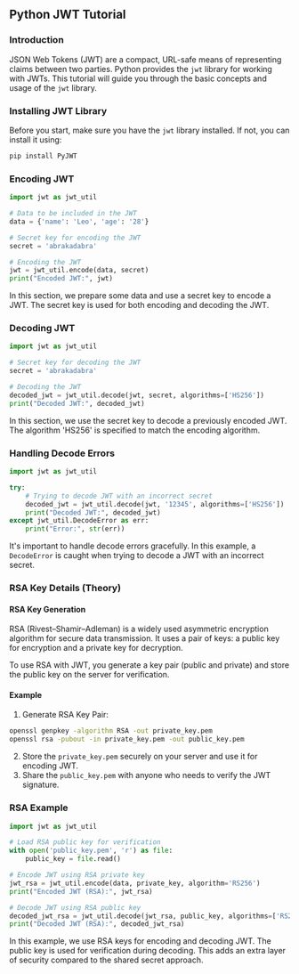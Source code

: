 ﻿## Python JWT Tutorial

### Introduction
JSON Web Tokens (JWT) are a compact, URL-safe means of representing claims between two parties. Python provides the `jwt` library for working with JWTs. This tutorial will guide you through the basic concepts and usage of the `jwt` library.

### Installing JWT Library
Before you start, make sure you have the `jwt` library installed. If not, you can install it using:

```bash
pip install PyJWT
```

### Encoding JWT

```python
import jwt as jwt_util

# Data to be included in the JWT
data = {'name': 'Leo', 'age': '28'}

# Secret key for encoding the JWT
secret = 'abrakadabra'

# Encoding the JWT
jwt = jwt_util.encode(data, secret)
print("Encoded JWT:", jwt)
```

In this section, we prepare some data and use a secret key to encode a JWT. The secret key is used for both encoding and decoding the JWT.

### Decoding JWT

```python
import jwt as jwt_util

# Secret key for decoding the JWT
secret = 'abrakadabra'

# Decoding the JWT
decoded_jwt = jwt_util.decode(jwt, secret, algorithms=['HS256'])
print("Decoded JWT:", decoded_jwt)
```

In this section, we use the secret key to decode a previously encoded JWT. The algorithm 'HS256' is specified to match the encoding algorithm.

### Handling Decode Errors

```python
import jwt as jwt_util

try:
    # Trying to decode JWT with an incorrect secret
    decoded_jwt = jwt_util.decode(jwt, '12345', algorithms=['HS256'])
    print("Decoded JWT:", decoded_jwt)
except jwt_util.DecodeError as err:
    print("Error:", str(err))
```

It's important to handle decode errors gracefully. In this example, a `DecodeError` is caught when trying to decode a JWT with an incorrect secret.

### RSA Key Details (Theory)

#### RSA Key Generation
RSA (Rivest–Shamir–Adleman) is a widely used asymmetric encryption algorithm for secure data transmission. It uses a pair of keys: a public key for encryption and a private key for decryption.

To use RSA with JWT, you generate a key pair (public and private) and store the public key on the server for verification.

#### Example

1. Generate RSA Key Pair:

```bash
openssl genpkey -algorithm RSA -out private_key.pem
openssl rsa -pubout -in private_key.pem -out public_key.pem
```

2. Store the `private_key.pem` securely on your server and use it for encoding JWT.
3. Share the `public_key.pem` with anyone who needs to verify the JWT signature.

### RSA Example

```python
import jwt as jwt_util

# Load RSA public key for verification
with open('public_key.pem', 'r') as file:
    public_key = file.read()

# Encode JWT using RSA private key
jwt_rsa = jwt_util.encode(data, private_key, algorithm='RS256')
print("Encoded JWT (RSA):", jwt_rsa)

# Decode JWT using RSA public key
decoded_jwt_rsa = jwt_util.decode(jwt_rsa, public_key, algorithms=['RS256'])
print("Decoded JWT (RSA):", decoded_jwt_rsa)
```

In this example, we use RSA keys for encoding and decoding JWT. The public key is used for verification during decoding. This adds an extra layer of security compared to the shared secret approach.
